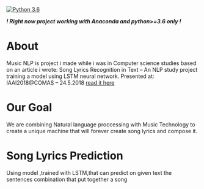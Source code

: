 [![Python 3.6](https://img.shields.io/badge/python-3.6-blue.svg)](https://www.python.org/downloads/release/python-360/)

***! Right now project working with Anaconda and python>=3.6 only !***

# About

Music NLP is project i made while i was in Computer science studies based on an article i wrote: 
Song Lyrics Recognition in Text – An NLP study project training a model using LSTM neural network. Presented at: IAAI2018@COMAS – 24.5.2018 [read it here]( https://drive.google.com/file/d/1_AGl7DFCTYgxtXV3OOUohG8l7C10YWIb/view?usp=sharing)

# Our Goal

We are combining Natural language proccessing with Music Technology to create a unique machine that will forever create song lyrics 
and compose it.

# Song Lyrics Prediction
Using model ,trained with LSTM,that can predict on given text the sentences combination that put together a song 
